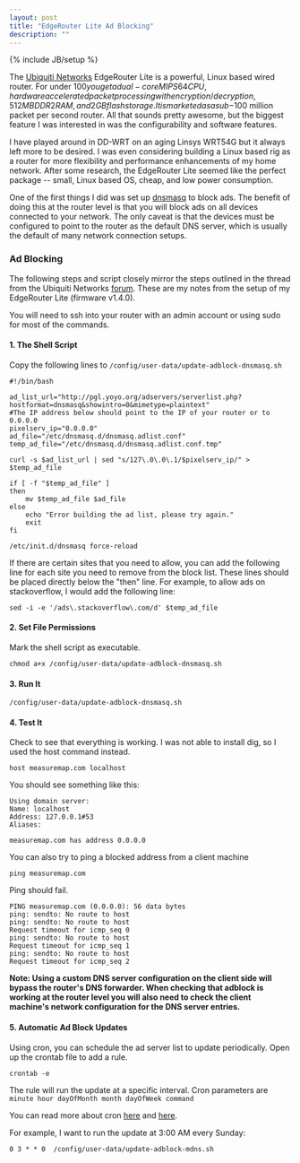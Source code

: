 ```yaml
---
layout: post
title: "EdgeRouter Lite Ad Blocking"
description: ""
---
```

{% include JB/setup %}

The [Ubiquiti Networks](http://www.ubnt.com/) EdgeRouter Lite is a powerful, Linux based wired router. For under $100 you get a dual-core MIPS64 CPU, hardware accelerated packet processing with encryption/decryption, 512 MB DDR2 RAM, and 2 GB flash storage. It is marketed as a sub-$100 million packet per second router. All that sounds pretty awesome, but the biggest feature I was interested in was the configurability and software features. 

I have played around in DD-WRT on an aging Linsys WRT54G but it always left more to be desired. I was even considering building a Linux based rig as a router for more flexibility and performance enhancements of my home network. After some research, the EdgeRouter Lite seemed like the perfect package -- small, Linux based OS, cheap, and low power consumption.

One of the first things I did was set up [dnsmasq](http://en.wikipedia.org/wiki/Dnsmasq) to block ads. The benefit of doing this at the router level is that you will block ads on all devices connected to your network. The only caveat is that the devices must be configured to point to the router as the default DNS server, which is usually the default of many network connection setups.

### Ad Blocking

The following steps and script closely mirror the steps outlined in the thread from the Ubiquiti Networks [forum](https://community.ubnt.com/t5/EdgeMAX/Adblocking-at-home-using-EdgeMAX/m-p/623239/highlight/true#M17854). These are my notes from the setup of my EdgeRouter Lite (firmware v1.4.0).

You will need to ssh into your router with an admin account or using sudo for most of the commands.

#### 1. The Shell Script

Copy the following lines to `/config/user-data/update-adblock-dnsmasq.sh`

    #!/bin/bash

    ad_list_url="http://pgl.yoyo.org/adservers/serverlist.php?hostformat=dnsmasq&showintro=0&mimetype=plaintext"
    #The IP address below should point to the IP of your router or to 0.0.0.0
    pixelserv_ip="0.0.0.0"
    ad_file="/etc/dnsmasq.d/dnsmasq.adlist.conf"
    temp_ad_file="/etc/dnsmasq.d/dnsmasq.adlist.conf.tmp"

    curl -s $ad_list_url | sed "s/127\.0\.0\.1/$pixelserv_ip/" > $temp_ad_file

    if [ -f "$temp_ad_file" ]
    then
        mv $temp_ad_file $ad_file
    else
        echo "Error building the ad list, please try again."
        exit
    fi

    /etc/init.d/dnsmasq force-reload

If there are certain sites that you need to allow, you can add the following line for each site you need to remove from the block list. These lines should be placed directly below the "then" line. For example, to allow ads on stackoverflow, I would add the following line:

    sed -i -e '/ads\.stackoverflow\.com/d' $temp_ad_file

#### 2. Set File Permissions

Mark the shell script as executable.

    chmod a+x /config/user-data/update-adblock-dnsmasq.sh

#### 3. Run It

    /config/user-data/update-adblock-dnsmasq.sh

#### 4. Test It

Check to see that everything is working. I was not able to install dig, so I used the host command instead.

    host measuremap.com localhost

You should see something like this:

    Using domain server:
    Name: localhost
    Address: 127.0.0.1#53
    Aliases: 

    measuremap.com has address 0.0.0.0

You can also try to ping a blocked address from a client machine

    ping measuremap.com

Ping should fail.

    PING measuremap.com (0.0.0.0): 56 data bytes
    ping: sendto: No route to host
    ping: sendto: No route to host
    Request timeout for icmp_seq 0
    ping: sendto: No route to host
    Request timeout for icmp_seq 1
    ping: sendto: No route to host
    Request timeout for icmp_seq 2

**Note: Using a custom DNS server configuration on the client side will bypass the router's DNS forwarder. When checking that adblock is working at the router level you will also need to check the client machine's network configuration for the DNS server entries.**

#### 5. Automatic Ad Block Updates

Using cron, you can schedule the ad server list to update periodically. Open up the crontab file to add a rule.

    crontab -e

The rule will run the update at a specific interval. Cron parameters are `minute hour dayOfMonth month dayOfWeek command` 

You can read more about cron [here](http://www.thegeekstuff.com/2009/06/15-practical-crontab-examples/) and [here](http://en.wikipedia.org/wiki/Cron).

For example, I want to run the update at 3:00 AM every Sunday:

    0 3 * * 0  /config/user-data/update-adblock-mdns.sh